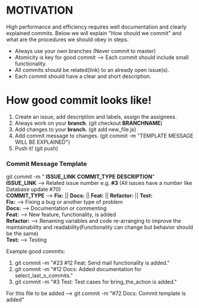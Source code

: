 # MOTIVATION
High performance and efficiency requires well documentation and clearly explained commits. Below we will explain "How should we commit" and what are the procedures we should obey in steps.

-  Always use your own branches (Never commit to master)
-  Atomicity is key for good commit --> Each commit should include small functionality.
-  All commits should be related(link) to an already open issue(s).
-  Each commit should have a clear and short description.

# How good commit looks like!

 1. Create an issue, add description and labels, assign the assignees.
 2. Always work on your **branch**. (git checkout **BRANCHNAME**)
 3. Add changes to your **branch**. (git add new_file.js)
 4. Add commit message to changes. (git commit -m "TEMPLATE MESSAGE WILL BE EXPLAINED")
 5. Push it! (git push)

### Commit Message Template
git commit -m " **ISSUE_LINK** **COMMIT_TYPE** **DESCRIPTION**"<br>
**ISSUE_LINK** --> Related issue number e.g. **#3** (All issues have a number like Database update #70)<br>
**COMMIT_TYPE** --> **Fix:** || **Docs:** || **Feat:** || **Refactor:** || **Test:**<br>
**Fix:** --> Fixing a bug or another type of problem<br>
**Docs:** --> Documentation or commenting<br>
**Feat:** --> New feature, functionality, is added<br>
**Refactor:** --> Renaming variables and code re-arranging to improve the maintainability and readability(Functionality can change but behavior should be the same)<br>
**Test:** --> Testing 

Example good commits:

 1. git commit -m "#23 #12 Feat: Send mail functionality is added."
 2. git commit -m "#12 Docs: Added documentation for select_last_x_commits."
 3. git commit -m "#3 Test: Test cases for bring_the_action is added."

For this file to be added --> git commit -m "#72 Docs: Commit template is added"

